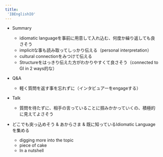 ```yaml
---
title:
 'IBEnglishIO'
---
```


- Summary
    - idiomatic languageを事前に用意して入れ込む、何度か繰り返しても良さそう
    - implicitな事も読み取ってしっかり伝える（personal interpretation）
    - cultural connectionをみつけて伝える
    - Structureをはっきり伝えた方がわかりやすくて良さそう（connected to GI in 2 ways的な）
- Q&A
    - 軽く質問を返す事を忘れずに（インタビュアーをengageする）
- Talk
    - 質問を待たずに、相手の言っていることに掴みかかっていくの、積極的に見えてよさそう

- どこでも突っ込めそう & あからさま & 既に知っているIdiomatic Languageを集める
    - digging more into the topic
    - piece of cake
    - In a nutshell
